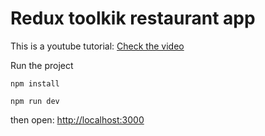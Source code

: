 # Redux toolkik restaurant app

This is a youtube tutorial: [Check the video](https://www.youtube.com/watch?v=jR4fagDcvrc&t=3372s) 

Run the project
```
npm install
```

```
npm run dev
```

then open: [http://localhost:3000](http://localhost:3000/)